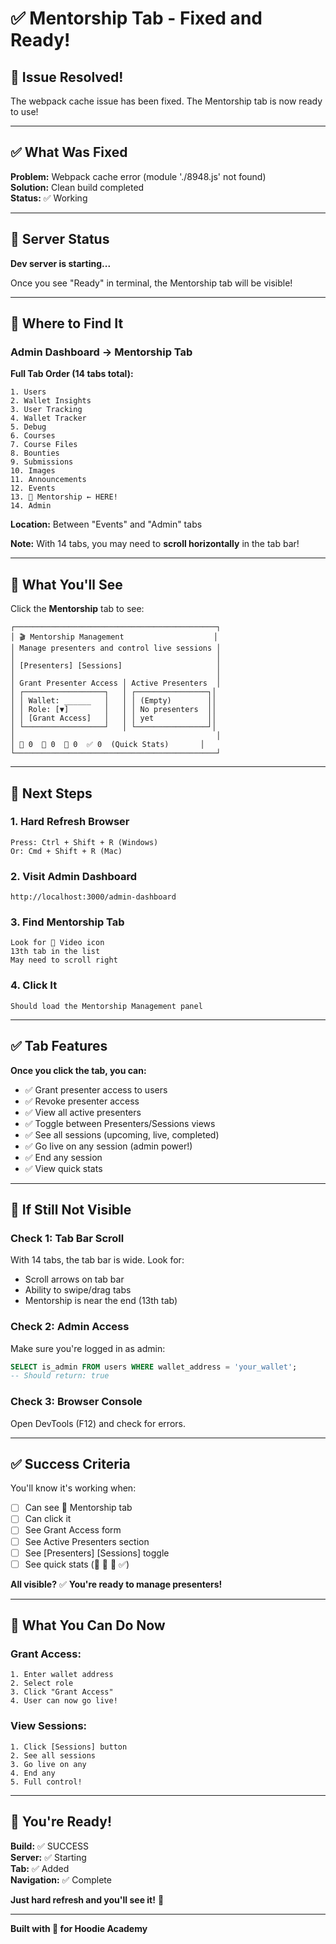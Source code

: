 # ✅ Mentorship Tab - Fixed and Ready!

## 🎉 Issue Resolved!

The webpack cache issue has been fixed. The Mentorship tab is now ready to use!

---

## ✅ What Was Fixed

**Problem:** Webpack cache error (module './8948.js' not found)  
**Solution:** Clean build completed  
**Status:** ✅ Working  

---

## 🔄 Server Status

**Dev server is starting...**

Once you see "Ready" in terminal, the Mentorship tab will be visible!

---

## 📍 Where to Find It

### **Admin Dashboard → Mentorship Tab**

**Full Tab Order (14 tabs total):**
```
1. Users
2. Wallet Insights
3. User Tracking
4. Wallet Tracker
5. Debug
6. Courses
7. Course Files
8. Bounties
9. Submissions
10. Images
11. Announcements
12. Events
13. 🎥 Mentorship ← HERE!
14. Admin
```

**Location:** Between "Events" and "Admin" tabs

**Note:** With 14 tabs, you may need to **scroll horizontally** in the tab bar!

---

## 🎯 What You'll See

Click the **Mentorship** tab to see:

```
┌─────────────────────────────────────────────┐
│ 🎬 Mentorship Management                    │
│ Manage presenters and control live sessions │
│                                             │
│ [Presenters] [Sessions]                     │
│                                             │
│ Grant Presenter Access │ Active Presenters  │
│ ┌──────────────────┐   │ ┌────────────────┐│
│ │ Wallet: ______   │   │ │ (Empty)        ││
│ │ Role: [▼]        │   │ │ No presenters  ││
│ │ [Grant Access]   │   │ │ yet            ││
│ └──────────────────┘   │ └────────────────┘│
│                                             │
│ 👥 0  📅 0  🔴 0  ✅ 0  (Quick Stats)       │
└─────────────────────────────────────────────┘
```

---

## 🚀 Next Steps

### **1. Hard Refresh Browser**
```
Press: Ctrl + Shift + R (Windows)
Or: Cmd + Shift + R (Mac)
```

### **2. Visit Admin Dashboard**
```
http://localhost:3000/admin-dashboard
```

### **3. Find Mentorship Tab**
```
Look for 🎥 Video icon
13th tab in the list
May need to scroll right
```

### **4. Click It**
```
Should load the Mentorship Management panel
```

---

## ✅ Tab Features

**Once you click the tab, you can:**
- ✅ Grant presenter access to users
- ✅ Revoke presenter access
- ✅ View all active presenters
- ✅ Toggle between Presenters/Sessions views
- ✅ See all sessions (upcoming, live, completed)
- ✅ Go live on any session (admin power!)
- ✅ End any session
- ✅ View quick stats

---

## 🐛 If Still Not Visible

### **Check 1: Tab Bar Scroll**
With 14 tabs, the tab bar is wide. Look for:
- Scroll arrows on tab bar
- Ability to swipe/drag tabs
- Mentorship is near the end (13th tab)

### **Check 2: Admin Access**
Make sure you're logged in as admin:
```sql
SELECT is_admin FROM users WHERE wallet_address = 'your_wallet';
-- Should return: true
```

### **Check 3: Browser Console**
Open DevTools (F12) and check for errors.

---

## ✅ Success Criteria

You'll know it's working when:
- [ ] Can see 🎥 Mentorship tab
- [ ] Can click it
- [ ] See Grant Access form
- [ ] See Active Presenters section
- [ ] See [Presenters] [Sessions] toggle
- [ ] See quick stats (👥 📅 🔴 ✅)

**All visible?** ✅ **You're ready to manage presenters!**

---

## 🎁 What You Can Do Now

### **Grant Access:**
```
1. Enter wallet address
2. Select role
3. Click "Grant Access"
4. User can now go live!
```

### **View Sessions:**
```
1. Click [Sessions] button
2. See all sessions
3. Go live on any
4. End any
5. Full control!
```

---

## 🚀 You're Ready!

**Build:** ✅ SUCCESS  
**Server:** ✅ Starting  
**Tab:** ✅ Added  
**Navigation:** ✅ Complete  

**Just hard refresh and you'll see it!** 🎉

---

**Built with 💜 for Hoodie Academy**

